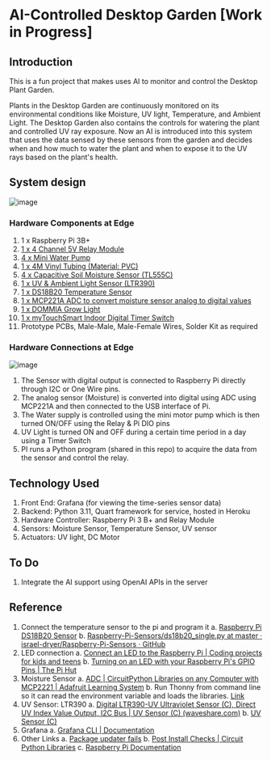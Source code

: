 # AI-Controlled Desktop Garden [Work in Progress]

## Introduction
This is a fun project that makes uses AI to monitor and control the Desktop Plant Garden.

Plants in the Desktop Garden are continuously monitored on its environmental conditions like Moisture, UV light, Temperature, and Ambient Light. The Desktop Garden also contains the controls for watering the plant and controlled UV ray exposure. Now an AI is introduced into this system that uses the data sensed by these sensors from the garden and decides when and how much to water the plant and when to expose it to the UV rays based on the plant's health.

## System design
![image](https://github.com/navinsubramani/ai-controlled-dektop-garden/assets/17029551/e8282de4-01c3-4401-9224-d49dd4b5a4b9)

### Hardware Components at Edge
1. 1 x Raspberry Pi 3B+
2. [1 x 4 Channel 5V Relay Module](https://www.amazon.com/WayinTop-Automatic-Irrigation-Watering-Capacitive/dp/B07TMVNTDK/ref=sr_1_11?hvadid=190480806186&hvdev=c&hvlocphy=9001880&hvnetw=g&hvqmt=e&hvrand=9455202391857626053&hvtargid=kwd-317572890378&hydadcr=24600_9648833&keywords=raspberry+pi+soil+moisture+sensor&qid=1686106761&sr=8-11)
3. [4 x Mini Water Pump](https://www.amazon.com/WayinTop-Automatic-Irrigation-Watering-Capacitive/dp/B07TMVNTDK/ref=sr_1_11?hvadid=190480806186&hvdev=c&hvlocphy=9001880&hvnetw=g&hvqmt=e&hvrand=9455202391857626053&hvtargid=kwd-317572890378&hydadcr=24600_9648833&keywords=raspberry+pi+soil+moisture+sensor&qid=1686106761&sr=8-11)
4. [1 x 4M Vinyl Tubing (Material: PVC)](https://www.amazon.com/WayinTop-Automatic-Irrigation-Watering-Capacitive/dp/B07TMVNTDK/ref=sr_1_11?hvadid=190480806186&hvdev=c&hvlocphy=9001880&hvnetw=g&hvqmt=e&hvrand=9455202391857626053&hvtargid=kwd-317572890378&hydadcr=24600_9648833&keywords=raspberry+pi+soil+moisture+sensor&qid=1686106761&sr=8-11)
5. [4 x Capacitive Soil Moisture Sensor (TL555C)](https://www.amazon.com/WayinTop-Automatic-Irrigation-Watering-Capacitive/dp/B07TMVNTDK/ref=sr_1_11?hvadid=190480806186&hvdev=c&hvlocphy=9001880&hvnetw=g&hvqmt=e&hvrand=9455202391857626053&hvtargid=kwd-317572890378&hydadcr=24600_9648833&keywords=raspberry+pi+soil+moisture+sensor&qid=1686106761&sr=8-11)
6. [1 x UV & Ambient Light Sensor (LTR390)](https://www.amazon.com/gp/product/B09FDGTKLX/ref=ppx_yo_dt_b_asin_title_o09_s01?ie=UTF8&psc=1)
7. [1 x DS18B20 Temperature Sensor](https://www.amazon.com/Hilitchi-DS18B20-Waterproof-Temperature-Sensors/dp/B018KFX5X0?th=1)
8. [1 x MCP221A ADC to convert moisture sensor analog to digital values](https://www.adafruit.com/product/4471)
9. [1 x DOMMIA Grow Light](https://www.amazon.com/dp/B07TRKXX9D?ref=ppx_yo2ov_dt_b_product_details&th=1)
10. [1 x myTouchSmart Indoor Digital Timer Switch](https://www.homedepot.com/p/myTouchSmart-Indoor-Digital-24-Hour-Fashion-Timer-with-Cloth-Cover-2-Settings-1-Polarized-Outlet-66985/324058579)
11. Prototype PCBs, Male-Male, Male-Female Wires, Solder Kit as required

### Hardware Connections at Edge
![image](https://github.com/navinsubramani/ai-controlled-dektop-garden/assets/17029551/f2340923-2657-41bb-8fe8-96c6e20f3967)

1. The Sensor with digital output is connected to Raspberry Pi directly through I2C or One Wire pins.
2. The analog sensor (Moisture) is converted into digital using ADC using MCP221A and then connected to the USB interface of Pi.
3. The Water supply is controlled using the mini motor pump which is then turned ON/OFF using the Relay & Pi DIO pins
4. UV Light is turned ON and OFF during a certain time period in a day using a Timer Switch
5. PI runs a Python program (shared in this repo) to acquire the data from the sensor and control the relay.

## Technology Used
1. Front End: Grafana (for viewing the time-series sensor data)
3. Backend: Python 3.11, Quart framework for service, hosted in Heroku
4. Hardware Controller: Raspberry Pi 3 B+ and Relay Module
5. Sensors: Moisture Sensor, Temperature Sensor, UV sensor
6. Actuators: UV light, DC Motor

## To Do
1. Integrate the AI support using OpenAI APIs in the server

## Reference
1. Connect the temperature sensor to the pi and program it
  a. [Raspberry Pi DS18B20 Sensor](https://www.youtube.com/watch?v=X48OoO8r2Vo)
  b. [Raspberry-Pi-Sensors/ds18b20_single.py at master · israel-dryer/Raspberry-Pi-Sensors · GitHub](https://github.com/israel-dryer/Raspberry-Pi-Sensors/blob/master/ds18b20_single.py)
2. LED connection
  a. [Connect an LED to the Raspberry Pi | Coding projects for kids and teens](https://projects.raspberrypi.org/en/projects/rpi-connect-led)
  b. [Turning on an LED with your Raspberry Pi's GPIO Pins | The Pi Hut](https://thepihut.com/blogs/raspberry-pi-tutorials/27968772-turning-on-an-led-with-your-raspberry-pis-gpio-pins)
3. Moisture Sensor
   a. [ADC | CircuitPython Libraries on any Computer with MCP2221 | Adafruit Learning System](https://github.com/navinsubramani/ai-controlled-dektop-garden/assets/17029551/87036970-900e-4c37-ba58-b1189c26ec93)
   b. Run Thonny from command line so it can read the environment variable and loads the libraries. [Link](https://superuser.com/questions/664169/what-is-the-difference-between-etc-environment-and-etc-profile)
 4. UV Sensor: LTR390
    a. [Digital LTR390-UV Ultraviolet Sensor (C), Direct UV Index Value Output, I2C Bus | UV Sensor (C) (waveshare.com)](https://github.com/navinsubramani/ai-controlled-dektop-garden/assets/17029551/fe2feb36-b147-4067-9040-d9cf242ad8b9)
    b. [UV Sensor (C)](https://www.waveshare.com/wiki/UV_Sensor_(C))
5. Grafana
   a. [Grafana CLI | Documentation](https://grafana.com/docs/grafana/latest/cli/#:~:text=To%20invoke%20Grafana%20CLI%2C%20add,full%20path%20to%20the%20CLI.)
6. Other Links
   a. [Package updater fails](https://forums.raspberrypi.com/viewtopic.php?t=318242)
   b. [Post Install Checks | Circuit Python Libraries](https://learn.adafruit.com/circuitpython-libraries-on-any-computer-with-mcp2221/post-install-checks)
   c. [Raspberry Pi Documentation](https://www.raspberrypi.com/documentation/computers/raspberry-pi.html)
